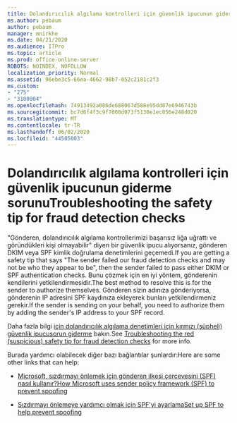 ```yaml
---
title: Dolandırıcılık algılama kontrolleri için güvenlik ipucunun giderme sorunu
ms.author: pebaum
author: pebaum
manager: mnirkhe
ms.date: 04/21/2020
ms.audience: ITPro
ms.topic: article
ms.prod: office-online-server
ROBOTS: NOINDEX, NOFOLLOW
localization_priority: Normal
ms.assetid: 96ebe3c5-66ea-4662-98b7-052c2181c2f3
ms.custom:
- "275"
- "3100004"
ms.openlocfilehash: 74913492a086de688067d588e95dd87e6946743b
ms.sourcegitcommit: bc7d6f4f3c9f7060d073f5130e1ec856e248d020
ms.translationtype: MT
ms.contentlocale: tr-TR
ms.lasthandoff: 06/02/2020
ms.locfileid: "44505003"
---
```

# <a name="troubleshooting-the-safety-tip-for-fraud-detection-checks"></a><span data-ttu-id="effa0-102">Dolandırıcılık algılama kontrolleri için güvenlik ipucunun giderme sorunu</span><span class="sxs-lookup"><span data-stu-id="effa0-102">Troubleshooting the safety tip for fraud detection checks</span></span>

<span data-ttu-id="effa0-103">"Gönderen, dolandırıcılık algılama kontrollerimizi başarısız lığa uğrattı ve göründükleri kişi olmayabilir" diyen bir güvenlik ipucu alıyorsanız, gönderen DKIM veya SPF kimlik doğrulama denetimlerini geçemedi.</span><span class="sxs-lookup"><span data-stu-id="effa0-103">If you are getting a safety tip that says "The sender failed our fraud detection checks and may not be who they appear to be", then the sender failed to pass either DKIM or SPF authentication checks.</span></span> <span data-ttu-id="effa0-104">Bunu çözmek için en iyi yöntem, gönderenin kendilerini yetkilendirmesidir.</span><span class="sxs-lookup"><span data-stu-id="effa0-104">The best method to resolve this is for the sender to authorize themselves.</span></span> <span data-ttu-id="effa0-105">Gönderen sizin adınıza gönderiyorsa, gönderenin IP adresini SPF kaydınıza ekleyerek bunları yetkilendirmeniz gerekir.</span><span class="sxs-lookup"><span data-stu-id="effa0-105">If the sender is sending on your behalf, you need to authorize them by adding the sender's IP address to your SPF record.</span></span>
  
<span data-ttu-id="effa0-106">Daha fazla bilgi [için dolandırıcılık algılama denetimleri için kırmızı (şüpheli) güvenlik ipucusorun giderme](https://blogs.msdn.microsoft.com/tzink/2016/11/02/troubleshooting-the-red-suspicious-safety-tip-for-fraud-detection-checks/) bakın.</span><span class="sxs-lookup"><span data-stu-id="effa0-106">See [Troubleshooting the red (suspicious) safety tip for fraud detection checks](https://blogs.msdn.microsoft.com/tzink/2016/11/02/troubleshooting-the-red-suspicious-safety-tip-for-fraud-detection-checks/) for more info.</span></span>
  
<span data-ttu-id="effa0-107">Burada yardımcı olabilecek diğer bazı bağlantılar şunlardır:</span><span class="sxs-lookup"><span data-stu-id="effa0-107">Here are some other links that can help:</span></span>
  
- [<span data-ttu-id="effa0-108">Microsoft, sızdırmayı önlemek için gönderen ilkesi çerçevesini (SPF) nasıl kullanır?</span><span class="sxs-lookup"><span data-stu-id="effa0-108">How Microsoft uses sender policy framework (SPF) to prevent spoofing</span></span>](https://docs.microsoft.com/microsoft-365/security/office-365-security/how-office-365-uses-spf-to-prevent-spoofing)

- [<span data-ttu-id="effa0-109">Sızdırmayı önlemeye yardımcı olmak için SPF'yi ayarlama</span><span class="sxs-lookup"><span data-stu-id="effa0-109">Set up SPF to help prevent spoofing</span></span>](https://docs.microsoft.com/microsoft-365/security/office-365-security/set-up-spf-in-office-365-to-help-prevent-spoofing)
